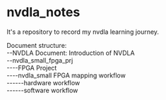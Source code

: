 # nvdla_notes
It's a repository to record  my nvdla learning journey.  

Document structure:  
--NVDLA Document: Introduction of NVDLA  
--nvdla_small_fpga_prj  
----FPGA Project  
----nvdla_small FPGA mapping workflow  
------hardware workflow  
------software workflow  